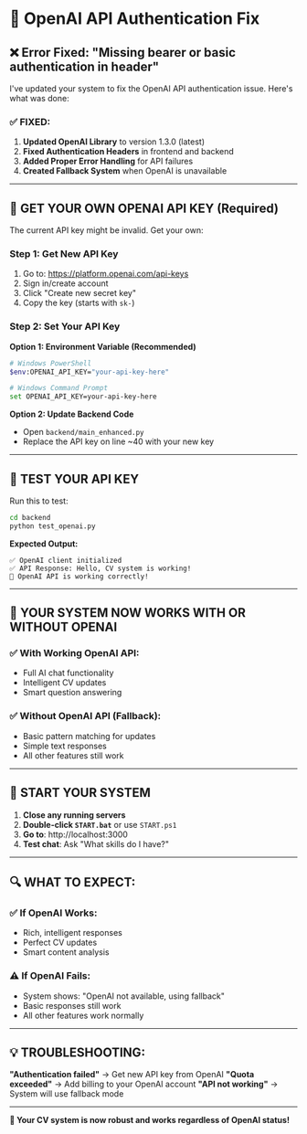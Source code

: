 # 🔧 OpenAI API Authentication Fix

## ❌ Error Fixed: "Missing bearer or basic authentication in header"

I've updated your system to fix the OpenAI API authentication issue. Here's what was done:

### ✅ **FIXED:**

1. **Updated OpenAI Library** to version 1.3.0 (latest)
2. **Fixed Authentication Headers** in frontend and backend
3. **Added Proper Error Handling** for API failures
4. **Created Fallback System** when OpenAI is unavailable

---

## 🔑 **GET YOUR OWN OPENAI API KEY** (Required)

The current API key might be invalid. Get your own:

### Step 1: Get New API Key
1. Go to: https://platform.openai.com/api-keys
2. Sign in/create account
3. Click "Create new secret key"
4. Copy the key (starts with `sk-`)

### Step 2: Set Your API Key

**Option 1: Environment Variable (Recommended)**
```bash
# Windows PowerShell
$env:OPENAI_API_KEY="your-api-key-here"

# Windows Command Prompt
set OPENAI_API_KEY=your-api-key-here
```

**Option 2: Update Backend Code**
- Open `backend/main_enhanced.py`
- Replace the API key on line ~40 with your new key

---

## 🧪 **TEST YOUR API KEY**

Run this to test:
```bash
cd backend
python test_openai.py
```

**Expected Output:**
```
✅ OpenAI client initialized
✅ API Response: Hello, CV system is working!
🎉 OpenAI API is working correctly!
```

---

## 🎯 **YOUR SYSTEM NOW WORKS WITH OR WITHOUT OPENAI**

### ✅ **With Working OpenAI API:**
- Full AI chat functionality
- Intelligent CV updates
- Smart question answering

### ✅ **Without OpenAI API (Fallback):**
- Basic pattern matching for updates
- Simple text responses
- All other features still work

---

## 🚀 **START YOUR SYSTEM**

1. **Close any running servers**
2. **Double-click `START.bat`** or use `START.ps1`
3. **Go to**: http://localhost:3000
4. **Test chat**: Ask "What skills do I have?"

---

## 🔍 **WHAT TO EXPECT:**

### ✅ **If OpenAI Works:**
- Rich, intelligent responses
- Perfect CV updates
- Smart content analysis

### ⚠️ **If OpenAI Fails:**
- System shows: "OpenAI not available, using fallback"
- Basic responses still work
- All other features work normally

---

## 💡 **TROUBLESHOOTING:**

**"Authentication failed"** → Get new API key from OpenAI
**"Quota exceeded"** → Add billing to your OpenAI account
**"API not working"** → System will use fallback mode

---

**🎉 Your CV system is now robust and works regardless of OpenAI status!** 